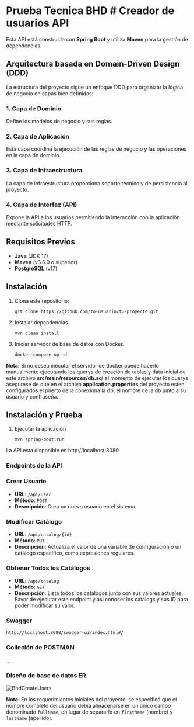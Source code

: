 # Prueba Tecnica BHD # Creador de usuarios API

Esta API está construida con **Spring Boot** y utiliza **Maven** para la gestión de dependencias.

## Arquitectura basada en Domain-Driven Design (DDD)

La estructura del proyecto sigue un enfoque DDD para organizar la lógica de negocio en capas bien definidas:

### 1. Capa de Dominio
Define los modelos de negocio y sus reglas.

### 2. Capa de Aplicación
Esta capa coordina la ejecución de las reglas de negocio y las operaciones en la capa de dominio.

### 3. Capa de Infraestructura
La capa de infraestructura proporciona soporte técnico y de persistencia al proyecto.

### 4. Capa de Interfaz (API)
Expone la API a los usuarios permitiendo la interacción con la aplicación mediante solicitudes HTTP.

## Requisitos Previos
- **Java** (JDK 17)
- **Maven** (v3.6.0 o superior)
- **PostgreSQL** (v17)

## Instalación
1. Clona este repositorio:
   ```
   git clone https://github.com/tu-usuario/tu-proyecto.git
    ```
2. Instalar dependencias
   ```
   mvn clean install
    ```
3. Iniciar servidor de base de datos con Docker.
   ```
   docker-compose up -d
   ```
  **Nota:** Si no desea ejecutar el servidor de docker puede hacerlo manualmente ejecutando los querys de creación de tablas y data inicial
  de este archivo **src/main/resources/db.sql** al momento de ejecutar los querys asegurese de que en el archivo **application.properties** del proyecto
  esten configurados el puerto de la conexióna la db, el nombre de la db junto a su usuario y contraseña.

## Instalación y Prueba

1. Ejecutar la aplicación
   ```
   mvn spring-boot:run
La API esta disponible en http://localhost:8080

### Endpoints de la API

### Crear Usuario
- **URL**: `/api/user`
- **Método**: `POST`
- **Descripción**: Crea un nuevo usuario en el sistema.

### Modificar Catálogo
- **URL**: `/api/catalog/{id}`
- **Método**: `PUT`
- **Descripción**: Actualiza el valor de una variable de configuración o un catálogo específico, como expresiones regulares.

### Obtener Todos los Catálogos
- **URL**: `/api/catalog`
- **Método**: `GET`
- **Descripción**: Lista todos los catálogos junto con sus valores actuales, Favor de ejecutar este endpoint y asi conocer los catalogs y sus ID para poder modificar su valor.

### Swagger
  ```
  http://localhost:8080/swagger-ui/index.html#/
  ```
### Colleción de POSTMAN
 ... 
 
### Diseño de base de datos ER.
![BhdCreateUsers](https://github.com/user-attachments/assets/8d4c8e6e-e243-4e95-ba3b-b50418754304)

**Nota:** En los requerimientos iniciales del proyecto, se especificó que el nombre completo del usuario debía almacenarse en un único campo denominado
`fullName`, en lugar de separarlo en `firstName` (nombre) y `lastName` (apellido).

